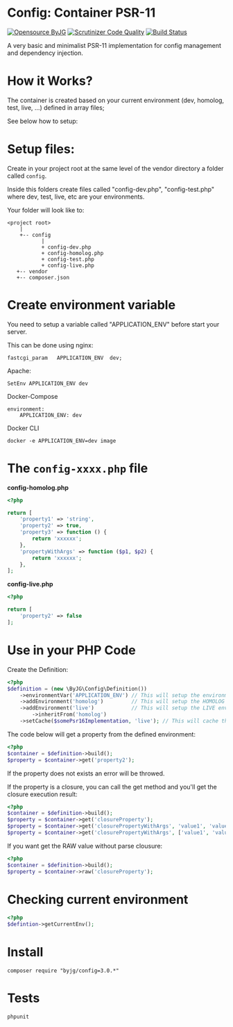 # Config: Container PSR-11

[![Opensource ByJG](https://img.shields.io/badge/opensource-byjg.com-brightgreen.svg)](http://opensource.byjg.com)
[![Scrutinizer Code Quality](https://scrutinizer-ci.com/g/byjg/config/badges/quality-score.png?b=master)](https://scrutinizer-ci.com/g/byjg/config/?branch=master)
[![Build Status](https://travis-ci.org/byjg/config.svg?branch=master)](https://travis-ci.org/byjg/config)

A very basic and minimalist PSR-11 implementation for config management and dependency injection.

# How it Works?

The container is created based on your current environment (dev, homolog, test, live, ...) defined in array files;

See below how to setup:

# Setup files:

Create in your project root at the same level of the vendor directory a folder called `config`. 

Inside this folders create files called "config-dev.php", "config-test.php" where dev, test, live, etc
are your environments. 

Your folder will look like to:

```
<project root>
    |
    +-- config
           |
           + config-dev.php
           + config-homolog.php
           + config-test.php
           + config-live.php
   +-- vendor
   +-- composer.json
```

# Create environment variable

You need to setup a variable called "APPLICATION_ENV" before start your server. 

This can be done using nginx:

```
fastcgi_param   APPLICATION_ENV  dev;
```

Apache:

```
SetEnv APPLICATION_ENV dev
```

Docker-Compose

```
environment:
    APPLICATION_ENV: dev
```

Docker CLI

```
docker -e APPLICATION_ENV=dev image
```

# The `config-xxxx.php` file

**config-homolog.php**
```php
<?php

return [
    'property1' => 'string',
    'property2' => true,
    'property3' => function () {
        return 'xxxxxx';
    },
    'propertyWithArgs' => function ($p1, $p2) {
        return 'xxxxxx';
    },
];
```

**config-live.php**
```php
<?php

return [
    'property2' => false
];
```

# Use in your PHP Code

Create the Definition:

```php
<?php
$definition = (new \ByJG\Config\Definition())
    ->environmentVar('APPLICATION_ENV') // This will setup the environment var to 'APPLICATION_ENV' (default)
    ->addEnvironment('homolog')         // This will setup the HOMOLOG environment
    ->addEnvironment('live')            // This will setup the LIVE environenment inherited HOMOLOG
        ->inheritFrom('homolog')
    ->setCache($somePsr16Implementation, 'live'); // This will cache the result only to live Environment;
```

The code below will get a property from the defined environment:

```php
<?php
$container = $definition->build();
$property = $container->get('property2');
```

If the property does not exists an error will be throwed.


If the property is a closure, you can call the get method and you'll get the closure execution result:

```php
<?php
$container = $definition->build();
$property = $container->get('closureProperty');
$property = $container->get('closurePropertyWithArgs', 'value1', 'value2');
$property = $container->get('closurePropertyWithArgs', ['value1', 'value2']);
```

If you want get the RAW value without parse clousure:

```php
<?php
$container = $definition->build();
$property = $container->raw('closureProperty');
```

# Checking current environment

```php
<?php
$defintion->getCurrentEnv();
```

# Install

```
composer require "byjg/config=3.0.*"
```

# Tests

```
phpunit
```

